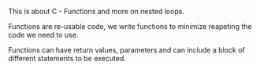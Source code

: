 This is about C - Functions and more on nested loops.

Functions are re-usable code, we write functions to minimize reapeting the code we need to use.

Functions can have return values, parameters and can include a block of different statements to be executed.
